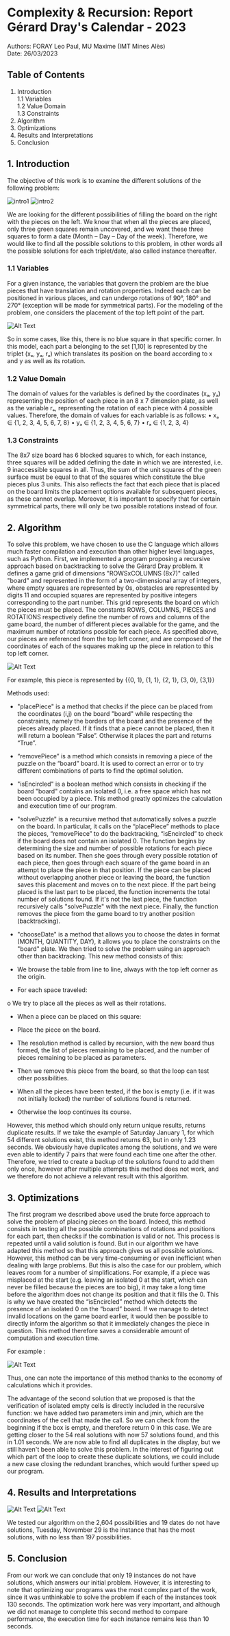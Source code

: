 # Complexity & Recursion: Report Gérard Dray's Calendar - 2023

Authors: FORAY Leo Paul, MU Maxime (IMT Mines Alès)  
Date: 26/03/2023

## Table of Contents
1. Introduction  
    1.1 Variables  
    1.2 Value Domain  
    1.3 Constraints  
2. Algorithm  
3. Optimizations  
4. Results and Interpretations  
5. Conclusion  

## 1. Introduction
The objective of this work is to examine the different solutions of the following problem:
 
![intro1](pictures/intro1.png)
![intro2](pictures/intro2.png)

We are looking for the different possibilities of filling the board on the right with the pieces on the left.
We know that when all the pieces are placed, only three green squares remain uncovered, and we want these three squares to form a date (Month – Day – Day of the week).
Therefore, we would like to find all the possible solutions to this problem, in other words all the possible solutions for each triplet/date, also called instance thereafter.

### 1.1 Variables
For a given instance, the variables that govern the problem are the blue pieces that have translation and rotation properties. Indeed each can be positioned in various places, and can undergo rotations of 90°, 180° and 270° (exception will be made for symmetrical parts).
For the modeling of the problem, one considers the placement of the top left point of the part.

![Alt Text](variables.png)
 
So in some cases, like this, there is no blue square in that specific corner. In this model, each part a belonging to the set [1,10] is represented by the triplet (xₐ, yₐ, rₐ) which translates its position on the board according to x and y as well as its rotation.

### 1.2 Value Domain
The domain of values for the variables is defined by the coordinates (xₐ, yₐ) representing the position of each piece in an 8 x 7 dimension plate, as well as the variable rₐ, representing the rotation of each piece with 4 possible values. Therefore, the domain of values for each variable is as follows:
• xₐ ∈ {1, 2, 3, 4, 5, 6, 7, 8}
• yₐ ∈ {1, 2, 3, 4, 5, 6, 7}
• rₐ ∈ {1, 2, 3, 4}

### 1.3 Constraints
The 8x7 size board has 6 blocked squares to which, for each instance, three squares will be added defining the date in which we are interested, i.e. 9 inaccessible squares in all.
Thus, the sum of the unit squares of the green surface must be equal to that of the squares which constitute the blue pieces plus 3 units.
This also reflects the fact that each piece that is placed on the board limits the placement options available for subsequent pieces, as these cannot overlap.
Moreover, it is important to specify that for certain symmetrical parts, there will only be two possible rotations instead of four.

## 2. Algorithm
To solve this problem, we have chosen to use the C language which allows much faster compilation and execution than other higher level languages, such as Python.
First, we implemented a program proposing a recursive approach based on backtracking to solve the Gérard Dray problem.
It defines a game grid of dimensions "ROWSxCOLUMNS (8x7)" called "board" and represented in the form of a two-dimensional array of integers, where empty squares are represented by 0s, obstacles are represented by digits 11 and occupied squares are represented by positive integers corresponding to the part number. This grid represents the board on which the pieces must be placed.
The constants ROWS, COLUMNS, PIECES and ROTATIONS respectively define the number of rows and columns of the game board, the number of different pieces available for the game, and the maximum number of rotations possible for each piece.
As specified above, our pieces are referenced from the top left corner, and are composed of the coordinates of each of the squares making up the piece in relation to this top left corner.

![Alt Text](algorithm1.png)

  For example, this piece is represented by {{0, 1}, {1, 1}, {2, 1}, {3, 0}, {3,1}}

Methods used:
- "placePiece" is a method that checks if the piece can be placed from the coordinates (i,j) on the board "board" while respecting the constraints, namely the borders of the board and the presence of the pieces already placed. If it finds that a piece cannot be placed, then it will return a boolean “False”. Otherwise it places the part and returns “True”.

- “removePiece” is a method which consists in removing a piece of the puzzle on the “board” board. It is used to correct an error or to try different combinations of parts to find the optimal solution.


- "isEncircled" is a boolean method which consists in checking if the board "board" contains an isolated 0, i.e. a free space which has not been occupied by a piece. This method greatly optimizes the calculation and execution time of our program.

- "solvePuzzle" is a recursive method that automatically solves a puzzle on the board. In particular, it calls on the “placePiece” methods to place the pieces, “removePiece” to do the backtracking, “isEncircled” to check if the board does not contain an isolated 0.
The function begins by determining the size and number of possible rotations for each piece based on its number. Then she goes through every possible rotation of each piece, then goes through each square of the game board in an attempt to place the piece in that position. If the piece can be placed without overlapping another piece or leaving the board, the function saves this placement and moves on to the next piece. If the part being placed is the last part to be placed, the function increments the total number of solutions found. If it's not the last piece, the function recursively calls "solvePuzzle" with the next piece. Finally, the function removes the piece from the game board to try another position (backtracking).


- "chooseDate" is a method that allows you to choose the dates in format (MONTH, QUANTITY, DAY), it allows you to place the constraints on the "board" plate.
We then tried to solve the problem using an approach other than backtracking. This new method consists of this:
- We browse the table from line to line, always with the top left corner as the origin.

- For each space traveled:

o We try to place all the pieces as well as their rotations.

 - When a piece can be placed on this square:

 - Place the piece on the board.

 - The resolution method is called by recursion, with the new board thus formed, the list of pieces remaining to be placed, and the number of pieces remaining to be placed as parameters.
 - Then we remove this piece from the board, so that the loop can test other possibilities.

 - When all the pieces have been tested, if the box is empty (i.e. if it was not initially locked) the number of solutions found is returned.

 - Otherwise the loop continues its course.

However, this method which should only return unique results, returns duplicate results. If we take the example of Saturday January 1, for which 54 different solutions exist, this method returns 63, but in only 1.23 seconds.
We obviously have duplicates among the solutions, and we were even able to identify 7 pairs that were found each time one after the other. Therefore, we tried to create a backup of the solutions found to add them only once, however after multiple attempts this method does not work, and we therefore do not achieve a relevant result with this algorithm.

## 3. Optimizations
The first program we described above used the brute force approach to solve the problem of placing pieces on the board. Indeed, this method consists in testing all the possible combinations of rotations and positions for each part, then checks if the combination is valid or not. This process is repeated until a valid solution is found. But in our algorithm we have adapted this method so that this approach gives us all possible solutions.
However, this method can be very time-consuming or even inefficient when dealing with large problems.
But this is also the case for our problem, which leaves room for a number of simplifications. For example, if a piece was misplaced at the start (e.g. leaving an isolated 0 at the start, which can never be filled because the pieces are too big), it may take a long time before the algorithm does not change its position and that it fills the 0.
This is why we have created the “isEncircled” method which detects the presence of an isolated 0 on the “board” board. If we manage to detect invalid locations on the game board earlier, it would then be possible to directly inform the algorithm so that it immediately changes the piece in question. This method therefore saves a considerable amount of computation and execution time.

For example :

![Alt Text](results.jpg)

Thus, one can note the importance of this method thanks to the economy of calculations which it provides.

The advantage of the second solution that we proposed is that the verification of isolated empty cells is directly included in the recursive function: we have added two parameters imin and jmin, which are the coordinates of the cell that made the call.
So we can check from the beginning if the box is empty, and therefore return 0 in this case. We are getting closer to the 54 real solutions with now 57 solutions found, and this in 1.01 seconds. We are now able to find all duplicates in the display, but we still haven't been able to solve this problem.
In the interest of figuring out which part of the loop to create these duplicate solutions, we could include a new case closing the redundant branches, which would further speed up our program.

## 4. Results and Interpretations

![Alt Text](results2.jpg)
![Alt Text](results3.jpg)

We tested our algorithm on the 2,604 possibilities and 19 dates do not have solutions, Tuesday, November 29 is the instance that has the most solutions, with no less than 197 possibilities.

## 5. Conclusion
From our work we can conclude that only 19 instances do not have solutions, which answers our initial problem. However, it is interesting to note that optimizing our programs was the most complex part of the work, since it was unthinkable to solve the problem if each of the instances took 130 seconds. The optimization work here was very important, and although we did not manage to complete this second method to compare performance, the execution time for each instance remains less than 10 seconds.
